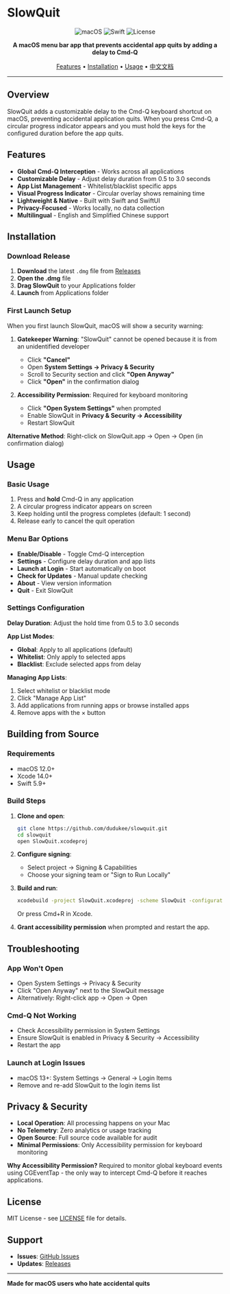 # SlowQuit

<div align="center">

![macOS](https://img.shields.io/badge/macOS-12.0+-blue.svg)
![Swift](https://img.shields.io/badge/Swift-5.9+-orange.svg)
![License](https://img.shields.io/badge/License-MIT-green.svg)

**A macOS menu bar app that prevents accidental app quits by adding a delay to Cmd-Q**

[Features](#features) • [Installation](#installation) • [Usage](#usage) • [中文文档](README_CN.md)

</div>

---

## Overview

SlowQuit adds a customizable delay to the Cmd-Q keyboard shortcut on macOS, preventing accidental application quits. When you press Cmd-Q, a circular progress indicator appears and you must hold the keys for the configured duration before the app quits.

## Features

- **Global Cmd-Q Interception** - Works across all applications
- **Customizable Delay** - Adjust delay duration from 0.5 to 3.0 seconds
- **App List Management** - Whitelist/blacklist specific apps
- **Visual Progress Indicator** - Circular overlay shows remaining time
- **Lightweight & Native** - Built with Swift and SwiftUI
- **Privacy-Focused** - Works locally, no data collection
- **Multilingual** - English and Simplified Chinese support

## Installation

### Download Release

1. **Download** the latest `.dmg` file from [Releases](https://github.com/dudukee/SlowQuit/releases)
2. **Open the .dmg** file
3. **Drag SlowQuit** to your Applications folder
4. **Launch** from Applications folder

### First Launch Setup

When you first launch SlowQuit, macOS will show a security warning:

1. **Gatekeeper Warning**: "SlowQuit" cannot be opened because it is from an unidentified developer
   - Click **"Cancel"**
   - Open **System Settings → Privacy & Security**
   - Scroll to Security section and click **"Open Anyway"**
   - Click **"Open"** in the confirmation dialog

2. **Accessibility Permission**: Required for keyboard monitoring
   - Click **"Open System Settings"** when prompted
   - Enable SlowQuit in **Privacy & Security → Accessibility**
   - Restart SlowQuit

**Alternative Method**: Right-click on SlowQuit.app → Open → Open (in confirmation dialog)

## Usage

### Basic Usage

1. Press and **hold** Cmd-Q in any application
2. A circular progress indicator appears on screen
3. Keep holding until the progress completes (default: 1 second)
4. Release early to cancel the quit operation

### Menu Bar Options

- **Enable/Disable** - Toggle Cmd-Q interception
- **Settings** - Configure delay duration and app lists
- **Launch at Login** - Start automatically on boot
- **Check for Updates** - Manual update checking
- **About** - View version information
- **Quit** - Exit SlowQuit

### Settings Configuration

**Delay Duration**: Adjust the hold time from 0.5 to 3.0 seconds

**App List Modes**:
- **Global**: Apply to all applications (default)
- **Whitelist**: Only apply to selected apps
- **Blacklist**: Exclude selected apps from delay

**Managing App Lists**:
1. Select whitelist or blacklist mode
2. Click "Manage App List"
3. Add applications from running apps or browse installed apps
4. Remove apps with the × button

## Building from Source

### Requirements
- macOS 12.0+
- Xcode 14.0+
- Swift 5.9+

### Build Steps

1. **Clone and open**:
   ```bash
   git clone https://github.com/dudukee/slowquit.git
   cd slowquit
   open SlowQuit.xcodeproj
   ```

2. **Configure signing**:
   - Select project → Signing & Capabilities
   - Choose your signing team or "Sign to Run Locally"

3. **Build and run**:
   ```bash
   xcodebuild -project SlowQuit.xcodeproj -scheme SlowQuit -configuration Release build
   ```
   Or press Cmd+R in Xcode.

4. **Grant accessibility permission** when prompted and restart the app.

## Troubleshooting

### App Won't Open
- Open System Settings → Privacy & Security
- Click "Open Anyway" next to the SlowQuit message
- Alternatively: Right-click app → Open → Open

### Cmd-Q Not Working
- Check Accessibility permission in System Settings
- Ensure SlowQuit is enabled in Privacy & Security → Accessibility
- Restart the app

### Launch at Login Issues
- macOS 13+: System Settings → General → Login Items
- Remove and re-add SlowQuit to the login items list

## Privacy & Security

- **Local Operation**: All processing happens on your Mac
- **No Telemetry**: Zero analytics or usage tracking
- **Open Source**: Full source code available for audit
- **Minimal Permissions**: Only Accessibility permission for keyboard monitoring

**Why Accessibility Permission?**
Required to monitor global keyboard events using CGEventTap - the only way to intercept Cmd-Q before it reaches applications.

## License

MIT License - see [LICENSE](LICENSE) file for details.

## Support

- **Issues**: [GitHub Issues](https://github.com/dudukee/SlowQuit/issues)
- **Updates**: [Releases](https://github.com/dudukee/SlowQuit/releases)

---

**Made for macOS users who hate accidental quits**